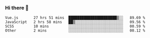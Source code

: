 ### Hi there 👋

<!--
**xin-code/Xin-code** is a ✨ _special_ ✨ repository because its `README.md` (this file) appears on your GitHub profile.

Here are some ideas to get you started:
<!--START_SECTION:waka-->
```text
Vue.js       27 hrs 51 mins  ██████████████████████▒░░   89.69 % 
JavaScript   2 hrs 58 mins   ██▒░░░░░░░░░░░░░░░░░░░░░░   09.56 % 
SCSS         10 mins         ░░░░░░░░░░░░░░░░░░░░░░░░░   00.59 % 
Other        2 mins          ░░░░░░░░░░░░░░░░░░░░░░░░░   00.12 % 
```
<!--END_SECTION:waka-->
